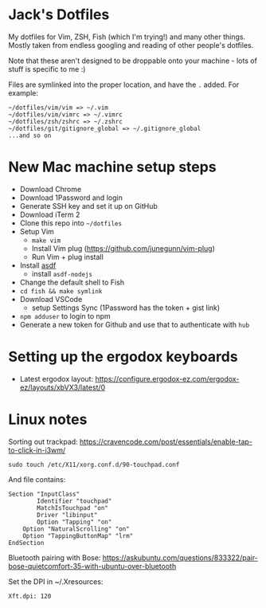 # Jack's Dotfiles

My dotfiles for Vim, ZSH, Fish (which I'm trying!) and many other things. Mostly taken from endless googling and reading of other people's dotfiles.

Note that these aren't designed to be droppable onto your machine - lots of stuff is specific to me :)

Files are symlinked into the proper location, and have the `.` added. For example:

```
~/dotfiles/vim/vim => ~/.vim
~/dotfiles/vim/vimrc => ~/.vimrc
~/dotfiles/zsh/zshrc => ~/.zshrc
~/dotfiles/git/gitignore_global => ~/.gitignore_global
...and so on
```

# New Mac machine setup steps

- Download Chrome
- Download 1Password and login
- Generate SSH key and set it up on GitHub
- Download iTerm 2
- Clone this repo into `~/dotfiles`
- Setup Vim
  - `make vim`
  - Install Vim plug (https://github.com/junegunn/vim-plug)
  - Run Vim + plug install
- Install [asdf](https://asdf-vm.com/#/)
  - install `asdf-nodejs`
- Change the default shell to Fish
- `cd fish && make symlink`
- Download VSCode
  - setup Settings Sync (1Password has the token + gist link)
- `npm adduser` to login to npm
- Generate a new token for Github and use that to authenticate with `hub`


# Setting up the ergodox keyboards

- Latest ergodox layout: https://configure.ergodox-ez.com/ergodox-ez/layouts/xbVX3/latest/0

# Linux notes

Sorting out trackpad: https://cravencode.com/post/essentials/enable-tap-to-click-in-i3wm/

`sudo touch /etc/X11/xorg.conf.d/90-touchpad.conf`

And file contains:

```
Section "InputClass"
        Identifier "touchpad"
        MatchIsTouchpad "on"
        Driver "libinput"
        Option "Tapping" "on"
	Option "NaturalScrolling" "on"
	Option "TappingButtonMap" "lrm"
EndSection

```

Bluetooth pairing with Bose: https://askubuntu.com/questions/833322/pair-bose-quietcomfort-35-with-ubuntu-over-bluetooth

Set the DPI in ~/.Xresources:

```
Xft.dpi: 120
```



